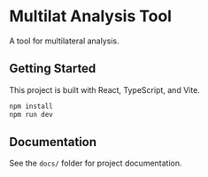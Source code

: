 
# Multilat Analysis Tool

A tool for multilateral analysis.

## Getting Started

This project is built with React, TypeScript, and Vite.

```bash
npm install
npm run dev
```

## Documentation

See the `docs/` folder for project documentation.
